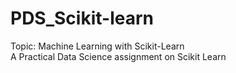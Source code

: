 # PDS_Scikit-learn
Topic: Machine Learning with Scikit-Learn    
A Practical Data Science assignment on Scikit Learn
